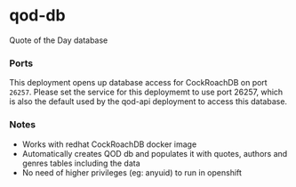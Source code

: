 # qod-db
Quote of the Day database

### Ports
This deployment opens up database access for CockRoachDB on port `26257`. Please set the service for this deploymemt to use port 26257, which is also the default used by the qod-api deployment to access this database.

### Notes
* Works with redhat CockRoachDB docker image
* Automatically creates QOD db and populates it with quotes, authors and genres tables including the data
* No need of higher privileges (eg: anyuid) to run in openshift
